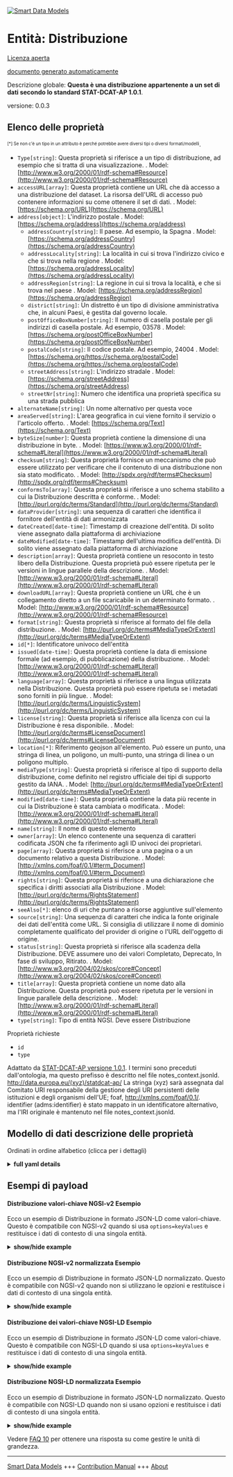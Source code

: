 <!-- 10-Header -->  
[![Smart Data Models](https://smartdatamodels.org/wp-content/uploads/2022/01/SmartDataModels_logo.png "Logo")](https://smartdatamodels.org)  
Entità: Distribuzione  
=====================<!-- /10-Header -->  
<!-- 15-License -->  
[Licenza aperta](https://github.com/smart-data-models//dataModel.STAT-DCAT-AP/blob/master/Distribution/LICENSE.md)  
[documento generato automaticamente](https://docs.google.com/presentation/d/e/2PACX-1vTs-Ng5dIAwkg91oTTUdt8ua7woBXhPnwavZ0FxgR8BsAI_Ek3C5q97Nd94HS8KhP-r_quD4H0fgyt3/pub?start=false&loop=false&delayms=3000#slide=id.gb715ace035_0_60)  
<!-- /15-License -->  
<!-- 20-Description -->  
Descrizione globale: **Questa è una distribuzione appartenente a un set di dati secondo lo standard STAT-DCAT-AP 1.0.1**.  
versione: 0.0.3  
<!-- /20-Description -->  
<!-- 30-PropertiesList -->  

## Elenco delle proprietà  

<sup><sub>[*] Se non c'è un tipo in un attributo è perché potrebbe avere diversi tipi o diversi formati/modelli</sub></sup>.  
- `Type[string]`: Questa proprietà si riferisce a un tipo di distribuzione, ad esempio che si tratta di una visualizzazione.  . Model: [http://www.w3.org/2000/01/rdf-schema#Resource](http://www.w3.org/2000/01/rdf-schema#Resource)- `accessURL[array]`: Questa proprietà contiene un URL che dà accesso a una distribuzione del dataset. La risorsa dell'URL di accesso può contenere informazioni su come ottenere il set di dati.  . Model: [https://schema.org/URL](https://schema.org/URL)- `address[object]`: L'indirizzo postale  . Model: [https://schema.org/address](https://schema.org/address)	- `addressCountry[string]`: Il paese. Ad esempio, la Spagna  . Model: [https://schema.org/addressCountry](https://schema.org/addressCountry)  
	- `addressLocality[string]`: La località in cui si trova l'indirizzo civico e che si trova nella regione  . Model: [https://schema.org/addressLocality](https://schema.org/addressLocality)  
	- `addressRegion[string]`: La regione in cui si trova la località, e che si trova nel paese  . Model: [https://schema.org/addressRegion](https://schema.org/addressRegion)  
	- `district[string]`: Un distretto è un tipo di divisione amministrativa che, in alcuni Paesi, è gestita dal governo locale.    
	- `postOfficeBoxNumber[string]`: Il numero di casella postale per gli indirizzi di casella postale. Ad esempio, 03578  . Model: [https://schema.org/postOfficeBoxNumber](https://schema.org/postOfficeBoxNumber)  
	- `postalCode[string]`: Il codice postale. Ad esempio, 24004  . Model: [https://schema.org/https://schema.org/postalCode](https://schema.org/https://schema.org/postalCode)  
	- `streetAddress[string]`: L'indirizzo stradale  . Model: [https://schema.org/streetAddress](https://schema.org/streetAddress)  
	- `streetNr[string]`: Numero che identifica una proprietà specifica su una strada pubblica    
- `alternateName[string]`: Un nome alternativo per questa voce  - `areaServed[string]`: L'area geografica in cui viene fornito il servizio o l'articolo offerto.  . Model: [https://schema.org/Text](https://schema.org/Text)- `byteSize[number]`: Questa proprietà contiene la dimensione di una distribuzione in byte.  . Model: [https://www.w3.org/2000/01/rdf-schema#Literal](https://www.w3.org/2000/01/rdf-schema#Literal)- `checksum[string]`: Questa proprietà fornisce un meccanismo che può essere utilizzato per verificare che il contenuto di una distribuzione non sia stato modificato.  . Model: [http://spdx.org/rdf/terms#Checksum](http://spdx.org/rdf/terms#Checksum)- `conformsTo[array]`: Questa proprietà si riferisce a uno schema stabilito a cui la Distribuzione descritta è conforme.  . Model: [http://purl.org/dc/terms/Standard](http://purl.org/dc/terms/Standard)- `dataProvider[string]`: una sequenza di caratteri che identifica il fornitore dell'entità di dati armonizzata  - `dateCreated[date-time]`: Timestamp di creazione dell'entità. Di solito viene assegnato dalla piattaforma di archiviazione  - `dateModified[date-time]`: Timestamp dell'ultima modifica dell'entità. Di solito viene assegnato dalla piattaforma di archiviazione  - `description[array]`: Questa proprietà contiene un resoconto in testo libero della Distribuzione. Questa proprietà può essere ripetuta per le versioni in lingue parallele della descrizione.  . Model: [http://www.w3.org/2000/01/rdf-schema#Literal](http://www.w3.org/2000/01/rdf-schema#Literal)- `downloadURL[array]`: Questa proprietà contiene un URL che è un collegamento diretto a un file scaricabile in un determinato formato.  . Model: [http://www.w3.org/2000/01/rdf-schema#Resource](http://www.w3.org/2000/01/rdf-schema#Resource)- `format[string]`: Questa proprietà si riferisce al formato del file della distribuzione.  . Model: [http://purl.org/dc/terms#MediaTypeOrExtent](http://purl.org/dc/terms#MediaTypeOrExtent)- `id[*]`: Identificatore univoco dell'entità  - `issued[date-time]`: Questa proprietà contiene la data di emissione formale (ad esempio, di pubblicazione) della distribuzione.  . Model: [http://www.w3.org/2000/01/rdf-schema#Literal](http://www.w3.org/2000/01/rdf-schema#Literal)- `language[array]`: Questa proprietà si riferisce a una lingua utilizzata nella Distribuzione. Questa proprietà può essere ripetuta se i metadati sono forniti in più lingue.  . Model: [http://purl.org/dc/terms/LinguisticSystem](http://purl.org/dc/terms/LinguisticSystem)- `license[string]`: Questa proprietà si riferisce alla licenza con cui la Distribuzione è resa disponibile.  . Model: [http://purl.org/dc/terms#LicenseDocument](http://purl.org/dc/terms#LicenseDocument)- `location[*]`: Riferimento geojson all'elemento. Può essere un punto, una stringa di linea, un poligono, un multi-punto, una stringa di linea o un poligono multiplo.  - `mediaType[string]`: Questa proprietà si riferisce al tipo di supporto della distribuzione, come definito nel registro ufficiale dei tipi di supporto gestito da IANA.  . Model: [http://purl.org/dc/terms#MediaTypeOrExtent](http://purl.org/dc/terms#MediaTypeOrExtent)- `modified[date-time]`: Questa proprietà contiene la data più recente in cui la Distribuzione è stata cambiata o modificata.  . Model: [http://www.w3.org/2000/01/rdf-schema#Literal](http://www.w3.org/2000/01/rdf-schema#Literal)- `name[string]`: Il nome di questo elemento  - `owner[array]`: Un elenco contenente una sequenza di caratteri codificata JSON che fa riferimento agli ID univoci dei proprietari.  - `page[array]`: Questa proprietà si riferisce a una pagina o a un documento relativo a questa Distribuzione.  . Model: [http://xmlns.com/foaf/0.1/#term_Document](http://xmlns.com/foaf/0.1/#term_Document)- `rights[string]`: Questa proprietà si riferisce a una dichiarazione che specifica i diritti associati alla Distribuzione  . Model: [http://purl.org/dc/terms/RightsStatement](http://purl.org/dc/terms/RightsStatement)- `seeAlso[*]`: elenco di uri che puntano a risorse aggiuntive sull'elemento  - `source[string]`: Una sequenza di caratteri che indica la fonte originale dei dati dell'entità come URL. Si consiglia di utilizzare il nome di dominio completamente qualificato del provider di origine o l'URL dell'oggetto di origine.  - `status[string]`: Questa proprietà si riferisce alla scadenza della Distribuzione. DEVE assumere uno dei valori Completato, Deprecato, In fase di sviluppo, Ritirato.  . Model: [http://www.w3.org/2004/02/skos/core#Concept](http://www.w3.org/2004/02/skos/core#Concept)- `title[array]`: Questa proprietà contiene un nome dato alla Distribuzione. Questa proprietà può essere ripetuta per le versioni in lingue parallele della descrizione.  . Model: [http://www.w3.org/2000/01/rdf-schema#Literal](http://www.w3.org/2000/01/rdf-schema#Literal)- `type[string]`: Tipo di entità NGSI. Deve essere Distribuzione  <!-- /30-PropertiesList -->  
<!-- 35-RequiredProperties -->  
Proprietà richieste  
- `id`  - `type`  <!-- /35-RequiredProperties -->  
<!-- 40-NotesYaml -->  
Adattato da [STAT-DCAT-AP versione 1.0.1](https://joinup.ec.europa.eu/sites/default/files/distribution/access_url/2019-05/0812e528-c428-4832-b674-d5b9c68d1b42/StatDCAT-AP_1.0.1.pdf). I termini sono preceduti dall'ontologia, ma questo prefisso è descritto nel file notes_context.jsonld. http://data.europa.eu/(xyz)/statdcat-ap/ La stringa (xyz) sarà assegnata dal Comitato URI responsabile della gestione degli URI persistenti delle istituzioni e degli organismi dell'UE; foaf, http://xmlns.com/foaf/0.1/. identifier (adms:identifier) è stato mappato in un identificatore alternativo, ma l'IRI originale è mantenuto nel file notes_context.jsonld.  
<!-- /40-NotesYaml -->  
<!-- 50-DataModelHeader -->  
## Modello di dati descrizione delle proprietà  
Ordinati in ordine alfabetico (clicca per i dettagli)  
<!-- /50-DataModelHeader -->  
<!-- 60-ModelYaml -->  
<details><summary><strong>full yaml details</strong></summary>    
```yaml  
Distribution:    
  description: This is a distribution belonging ot a dataset according to the STAT-DCAT-AP standard 1.0.1    
  properties:    
    Type:    
      description: 'This property links to a type of the Distribution, e.g. that it is a visualisation'    
      type: string    
      x-ngsi:    
        model: "http://www.w3.org/2000/01/rdf-schema#Resource"    
        type: Property    
    accessURL:    
      description: This property contains a URL that gives access to a Distribution of the Dataset. The resource at the access URL may contain information about how to get the Dataset    
      items:    
        description: Every item of the url to access the distribution    
        minItems: 1    
        type: string    
        x-ngsi:    
          type: Property    
      type: array    
      x-ngsi:    
        model: https://schema.org/URL    
        type: Property    
    address:    
      description: The mailing address    
      properties:    
        addressCountry:    
          description: 'The country. For example, Spain'    
          type: string    
          x-ngsi:    
            model: https://schema.org/addressCountry    
            type: Property    
        addressLocality:    
          description: 'The locality in which the street address is, and which is in the region'    
          type: string    
          x-ngsi:    
            model: https://schema.org/addressLocality    
            type: Property    
        addressRegion:    
          description: 'The region in which the locality is, and which is in the country'    
          type: string    
          x-ngsi:    
            model: https://schema.org/addressRegion    
            type: Property    
        district:    
          description: 'A district is a type of administrative division that, in some countries, is managed by the local government'    
          type: string    
          x-ngsi:    
            type: Property    
        postOfficeBoxNumber:    
          description: 'The post office box number for PO box addresses. For example, 03578'    
          type: string    
          x-ngsi:    
            model: https://schema.org/postOfficeBoxNumber    
            type: Property    
        postalCode:    
          description: 'The postal code. For example, 24004'    
          type: string    
          x-ngsi:    
            model: https://schema.org/https://schema.org/postalCode    
            type: Property    
        streetAddress:    
          description: The street address    
          type: string    
          x-ngsi:    
            model: https://schema.org/streetAddress    
            type: Property    
        streetNr:    
          description: Number identifying a specific property on a public street    
          type: string    
          x-ngsi:    
            type: Property    
      type: object    
      x-ngsi:    
        model: https://schema.org/address    
        type: Property    
    alternateName:    
      description: An alternative name for this item    
      type: string    
      x-ngsi:    
        type: Property    
    areaServed:    
      description: The geographic area where a service or offered item is provided    
      type: string    
      x-ngsi:    
        model: https://schema.org/Text    
        type: Property    
    byteSize:    
      description: This property contains the size of a Distribution in bytes    
      type: number    
      x-ngsi:    
        model: "https://www.w3.org/2000/01/rdf-schema#Literal"    
        type: Property    
    checksum:    
      description: This property provides a mechanism that can be used to verify that the contents of a distribution have not changed    
      type: string    
      x-ngsi:    
        model: "http://spdx.org/rdf/terms#Checksum"    
        type: Property    
    conformsTo:    
      description: This property refers to an established schema to which the described Distribution conforms    
      items:    
        description: Every rule o standard the distribution complies with    
        type: string    
        x-ngsi:    
          type: Property    
      type: array    
      x-ngsi:    
        model: http://purl.org/dc/terms/Standard    
        type: Property    
    dataProvider:    
      description: A sequence of characters identifying the provider of the harmonised data entity    
      type: string    
      x-ngsi:    
        type: Property    
    dateCreated:    
      description: Entity creation timestamp. This will usually be allocated by the storage platform    
      format: date-time    
      type: string    
      x-ngsi:    
        type: Property    
    dateModified:    
      description: Timestamp of the last modification of the entity. This will usually be allocated by the storage platform    
      format: date-time    
      type: string    
      x-ngsi:    
        type: Property    
    description:    
      description: This property contains a free-text account of the Distribution. This property can be repeated for parallel language versions of the description    
      items:    
        description: Every description of the distribution in a language    
        type: string    
        x-ngsi:    
          type: Property    
      type: array    
      x-ngsi:    
        model: "http://www.w3.org/2000/01/rdf-schema#Literal"    
        type: Property    
    downloadURL:    
      description: This property contains a URL that is a direct link to a downloadable file in a given format    
      items:    
        description: Every URL available for downloading    
        format: uri    
        type: string    
        x-ngsi:    
          type: Property    
      type: array    
      x-ngsi:    
        model: "http://www.w3.org/2000/01/rdf-schema#Resource"    
        type: Property    
    format:    
      description: This property refers to the file format of the Distribution    
      type: string    
      x-ngsi:    
        model: "http://purl.org/dc/terms#MediaTypeOrExtent"    
        type: Property    
    id:    
      anyOf:    
        - description: Identifier format of any NGSI entity    
          maxLength: 256    
          minLength: 1    
          pattern: ^[\w\-\.\{\}\$\+\*\[\]`|~^@!,:\\]+$    
          type: string    
          x-ngsi:    
            type: Property    
        - description: Identifier format of any NGSI entity    
          format: uri    
          type: string    
          x-ngsi:    
            type: Property    
      description: Unique identifier of the entity    
      x-ngsi:    
        type: Property    
    issued:    
      description: 'This property contains the date of formal issuance (e.g., publication) of the Distribution'    
      format: date-time    
      type: string    
      x-ngsi:    
        model: "http://www.w3.org/2000/01/rdf-schema#Literal"    
        type: Property    
    language:    
      description: This property refers to a language used in the Distribution. This property can be repeated if the metadata is provided in multiple languages    
      items:    
        description: Every language identifier    
        type: string    
        x-ngsi:    
          type: Property    
      type: array    
      x-ngsi:    
        model: http://purl.org/dc/terms/LinguisticSystem    
        type: Property    
    license:    
      description: This property refers to the licence under which the Distribution is made available    
      type: string    
      x-ngsi:    
        model: "http://purl.org/dc/terms#LicenseDocument"    
        type: Property    
    location:    
      description: 'Geojson reference to the item. It can be Point, LineString, Polygon, MultiPoint, MultiLineString or MultiPolygon'    
      oneOf:    
        - description: Geojson reference to the item. Point    
          properties:    
            bbox:    
              items:    
                type: number    
              minItems: 4    
              type: array    
            coordinates:    
              items:    
                type: number    
              minItems: 2    
              type: array    
            type:    
              enum:    
                - Point    
              type: string    
          required:    
            - type    
            - coordinates    
          title: GeoJSON Point    
          type: object    
          x-ngsi:    
            type: GeoProperty    
        - description: Geojson reference to the item. LineString    
          properties:    
            bbox:    
              items:    
                type: number    
              minItems: 4    
              type: array    
            coordinates:    
              items:    
                items:    
                  type: number    
                minItems: 2    
                type: array    
              minItems: 2    
              type: array    
            type:    
              enum:    
                - LineString    
              type: string    
          required:    
            - type    
            - coordinates    
          title: GeoJSON LineString    
          type: object    
          x-ngsi:    
            type: GeoProperty    
        - description: Geojson reference to the item. Polygon    
          properties:    
            bbox:    
              items:    
                type: number    
              minItems: 4    
              type: array    
            coordinates:    
              items:    
                items:    
                  items:    
                    type: number    
                  minItems: 2    
                  type: array    
                minItems: 4    
                type: array    
              type: array    
            type:    
              enum:    
                - Polygon    
              type: string    
          required:    
            - type    
            - coordinates    
          title: GeoJSON Polygon    
          type: object    
          x-ngsi:    
            type: GeoProperty    
        - description: Geojson reference to the item. MultiPoint    
          properties:    
            bbox:    
              items:    
                type: number    
              minItems: 4    
              type: array    
            coordinates:    
              items:    
                items:    
                  type: number    
                minItems: 2    
                type: array    
              type: array    
            type:    
              enum:    
                - MultiPoint    
              type: string    
          required:    
            - type    
            - coordinates    
          title: GeoJSON MultiPoint    
          type: object    
          x-ngsi:    
            type: GeoProperty    
        - description: Geojson reference to the item. MultiLineString    
          properties:    
            bbox:    
              items:    
                type: number    
              minItems: 4    
              type: array    
            coordinates:    
              items:    
                items:    
                  items:    
                    type: number    
                  minItems: 2    
                  type: array    
                minItems: 2    
                type: array    
              type: array    
            type:    
              enum:    
                - MultiLineString    
              type: string    
          required:    
            - type    
            - coordinates    
          title: GeoJSON MultiLineString    
          type: object    
          x-ngsi:    
            type: GeoProperty    
        - description: Geojson reference to the item. MultiLineString    
          properties:    
            bbox:    
              items:    
                type: number    
              minItems: 4    
              type: array    
            coordinates:    
              items:    
                items:    
                  items:    
                    items:    
                      type: number    
                    minItems: 2    
                    type: array    
                  minItems: 4    
                  type: array    
                type: array    
              type: array    
            type:    
              enum:    
                - MultiPolygon    
              type: string    
          required:    
            - type    
            - coordinates    
          title: GeoJSON MultiPolygon    
          type: object    
          x-ngsi:    
            type: GeoProperty    
      x-ngsi:    
        type: GeoProperty    
    mediaType:    
      description: This property refers to the media type of the Distribution as defined in the official register of media types managed by IANA    
      type: string    
      x-ngsi:    
        model: "http://purl.org/dc/terms#MediaTypeOrExtent"    
        type: Property    
    modified:    
      description: This property contains the most recent date on which the Distribution was changed or modified    
      format: date-time    
      type: string    
      x-ngsi:    
        model: "http://www.w3.org/2000/01/rdf-schema#Literal"    
        type: Property    
    name:    
      description: The name of this item    
      type: string    
      x-ngsi:    
        type: Property    
    owner:    
      description: A List containing a JSON encoded sequence of characters referencing the unique Ids of the owner(s)    
      items:    
        anyOf:    
          - description: Identifier format of any NGSI entity    
            maxLength: 256    
            minLength: 1    
            pattern: ^[\w\-\.\{\}\$\+\*\[\]`|~^@!,:\\]+$    
            type: string    
            x-ngsi:    
              type: Property    
          - description: Identifier format of any NGSI entity    
            format: uri    
            type: string    
            x-ngsi:    
              type: Property    
        description: Unique identifier of the entity    
        x-ngsi:    
          type: Property    
      type: array    
      x-ngsi:    
        type: Property    
    page:    
      description: This property refers to a page or document about this Distribution    
      items:    
        description: Every page providing information about the distribution    
        type: string    
        x-ngsi:    
          type: Property    
      type: array    
      x-ngsi:    
        model: "http://xmlns.com/foaf/0.1/#term_Document"    
        type: Property    
    rights:    
      description: This property refers to a statement that specifies rights associated with the Distribution    
      type: string    
      x-ngsi:    
        model: http://purl.org/dc/terms/RightsStatement    
        type: Property    
    seeAlso:    
      description: list of uri pointing to additional resources about the item    
      oneOf:    
        - items:    
            format: uri    
            type: string    
          minItems: 1    
          type: array    
        - format: uri    
          type: string    
      x-ngsi:    
        type: Property    
    source:    
      description: 'A sequence of characters giving the original source of the entity data as a URL. Recommended to be the fully qualified domain name of the source provider, or the URL to the source object'    
      type: string    
      x-ngsi:    
        type: Property    
    status:    
      description: 'This property refers to the maturity of the Distribution. It MUST take one of the values Completed, Deprecated, Under Development, Withdrawn'    
      enum:    
        - Completed    
        - Deprecated    
        - Under Development    
        - Withdrawn    
      type: string    
      x-ngsi:    
        model: "http://www.w3.org/2004/02/skos/core#Concept"    
        type: Property    
    title:    
      description: This property contains a name given to the Distribution. This property can be repeated for parallel language versions of the description    
      items:    
        description: Every instance of the title in different languages    
        type: string    
        x-ngsi:    
          type: Property    
      type: array    
      x-ngsi:    
        model: "http://www.w3.org/2000/01/rdf-schema#Literal"    
        type: Property    
    type:    
      description: NGSI entity type. It has to be Distribution    
      enum:    
        - Distribution    
      type: string    
      x-ngsi:    
        type: Property    
  required:    
    - id    
    - type    
  type: object    
  x-derived-from: https://joinup.ec.europa.eu/sites/default/files/distribution/access_url/2019-05/0812e528-c428-4832-b674-d5b9c68d1b42/StatDCAT-AP_1.0.1.pdf    
  x-disclaimer: 'Redistribution and use in source and binary forms, with or without modification, are permitted  provided that the license conditions are met. Copyleft (c) 2024 Contributors to Smart Data Models Program'    
  x-license-url: https://github.com/smart-data-models/dataModel.STAT-DCAT-AP/blob/master/Distribution/LICENSE.md    
  x-model-schema: https://smart-data-models.github.io/dataModel.STAT-DCAT-AP/Distribution/schema.json    
  x-model-tags: INTERSTAT    
  x-version: 0.0.3    
```  
</details>    
<!-- /60-ModelYaml -->  
<!-- 70-MiddleNotes -->  
<!-- /70-MiddleNotes -->  
<!-- 80-Examples -->  
## Esempi di payload  
#### Distribuzione valori-chiave NGSI-v2 Esempio  
Ecco un esempio di Distribuzione in formato JSON-LD come valori-chiave. Questo è compatibile con NGSI-v2 quando si usa `options=keyValues` e restituisce i dati di contesto di una singola entità.  
<details><summary><strong>show/hide example</strong></summary>    
```json  
{  
  "id": "urn:ngsi-ld:Distribution:id:LVVL:16506295",  
  "type": "Distribution",  
    "accessURL": [  
    "http://127.0.0.1:1026/ngsi-ld/v1/entities?type=https://smartdatamodels.org/dataModel.SDMX/Observation"  
  ],  
  "dateCreated": "2008-02-15T20:13:19Z",  
  "dateModified": "2020-05-07T09:44:12Z",  
  "source": "",  
  "name": "",  
  "alternateName": "",  
  "description": [  
    "Distribution of statistical data observations"  
  ],  
  "dataProvider": "Statistical source.",  
  "owner": [  
    "urn:ngsi-ld:Distribution:items:HBYW:15307384",  
    "urn:ngsi-ld:Distribution:items:XXDI:67367024"  
  ],  
  "seeAlso": [  
    "urn:ngsi-ld:Distribution:items:DRHQ:77720826"  
  ],  
  "location": {  
    "type": "Point",  
    "coordinates": [  
      52.5209531,  
      13.3256918  
    ]  
  },  
  "address": {  
    "streetAddress": "Franklinstrasse 13",  
    "addressLocality": "Berlin",  
    "addressRegion": "Berlin",  
    "addressCountry": "Germany",  
    "postalCode": "10587",  
    "postOfficeBoxNumber": "",  
    "streetNr": "13",  
    "district": ""  
  },  
  "areaServed": "",  
  "title": [  
    "demographic dataset",  
    "Dataset demografico"  
  ],  
  "page": "https://cef-interstat.eu/",  
  "language": [  
    "EN",  
    "SP"  
  ],  
  "license": "Financial break course now will bring nation.",  
  "issued": "2023-04-08T01:19:50Z",  
  "modified": "2023-05-09T04:54:24Z",  
  "rights": "open license"  
}  
```  
</details>  
#### Distribuzione NGSI-v2 normalizzata Esempio  
Ecco un esempio di Distribuzione in formato JSON-LD normalizzato. Questo è compatibile con NGSI-v2 quando non si utilizzano le opzioni e restituisce i dati di contesto di una singola entità.  
<details><summary><strong>show/hide example</strong></summary>    
```json  
{  
  "id": "urn:ngsi-ld:Catalogue:id:LVVL:16506295",  
  "type": "Distribution",  
  "accessURL": {  
    "type": "StructuredValue",  
    "value": [  
      "http://127.0.0.1:1026/ngsi-ld/v1/entities?type=https://smartdatamodels.org/dataModel.SDMX/Observation"  
    ]  
  },  
  "format": {  
    "type": "Text",  
    "value": "JSON_LD"  
  },  
  "status": {  
    "type": "Text",  
    "value": "Completed"  
  },  
  "dateCreated": {  
    "type": "DateTime",  
    "value": "2008-02-15T20:13:19Z"  
  },  
  "dateModified": {  
    "type": "DateTime",  
    "value": "2020-05-07T09:44:12Z"  
  },  
  "source": {  
    "type": "Text",  
    "value": ""  
  },  
  "name": {  
    "type": "Text",  
    "value": ""  
  },  
  "alternateName": {  
    "type": "Text",  
    "value": ""  
  },  
  "description": {  
    "type": "StructuredValue",  
    "value": [  
      "Distribution of statistical data observations"  
    ]  
  },  
  "dataProvider": {  
    "type": "Text",  
    "value": "Statistical source."  
  },  
  "owner": {  
    "type": "StructuredValue",  
    "value": [  
      "urn:ngsi-ld:Catalogue:items:HBYW:15307384",  
      "urn:ngsi-ld:Catalogue:items:XXDI:67367024"  
    ]  
  },  
  "seeAlso": {  
    "type": "StructuredValue",  
    "value": [  
      "urn:ngsi-ld:Catalogue:items:DRHQ:77720826"  
    ]  
  },  
  "location": {  
    "type": "geo:json",  
    "value": {  
      "type": "Point",  
      "coordinates": [  
        52.5209531,  
        13.3256918  
      ]  
    }  
  },  
  "address": {  
    "type": "StructuredValue",  
    "value": {  
      "streetAddress": "Franklinstrasse 13",  
      "addressLocality": "Berlin",  
      "addressRegion": "Berlin",  
      "addressCountry": "Germany",  
      "postalCode": "10587",  
      "postOfficeBoxNumber": "",  
      "streetNr": "13",  
      "district": ""  
    }  
  },  
  "areaServed": {  
    "type": "Text",  
    "value": ""  
  },  
  "title": {  
    "type": "StructuredValue",  
    "value": [  
      "demographic dataset",  
      "Dataset demografico"  
    ]  
  },  
  "page": {  
    "type": "Text",  
    "value": "https://cef-interstat.eu/"  
  },  
  "language": {  
    "type": "StructuredValue",  
    "value": [  
      "en",  
      "fr"  
    ]  
  },  
  "license": {  
    "type": "Text",  
    "value": "Financial break course now will bring nation."  
  },  
  "issued": {  
    "type": "DateTime",  
    "value": "2023-04-08T01:19:50Z"  
  },  
  "modified": {  
    "type": "DateTime",  
    "value": "2023-05-09T04:54:24Z"  
  },  
  "rights": {  
    "type": "Text",  
    "value": "open license"  
  }  
}  
```  
</details>  
#### Distribuzione dei valori-chiave NGSI-LD Esempio  
Ecco un esempio di Distribuzione in formato JSON-LD come valori-chiave. Questo è compatibile con NGSI-LD quando si usa `options=keyValues` e restituisce i dati di contesto di una singola entità.  
<details><summary><strong>show/hide example</strong></summary>    
```json  
{  
  "id": "urn:ngsi-ld:Catalogue:id:LVVL:16506295",  
  "type": "Distribution",  
  "accessURL": [  
    "http://127.0.0.1:1026/ngsi-ld/v1/entities?type=https://smartdatamodels.org/dataModel.SDMX/Observation"  
  ],  
  "format": "JSON_LD",  
  "status": "Completed",  
  "dateCreated": "2008-02-15T20:13:19Z",  
  "dateModified": "2020-05-07T09:44:12Z",  
  "source": "",  
  "name": "",  
  "alternateName": "",  
  "description": [  
    "Distribution of statistical data observations"  
  ],  
  "dataProvider": "Statistical source.",  
  "owner": [  
    "urn:ngsi-ld:Catalogue:items:HBYW:15307384",  
    "urn:ngsi-ld:Catalogue:items:XXDI:67367024"  
  ],  
  "seeAlso": [  
    "urn:ngsi-ld:Catalogue:items:DRHQ:77720826"  
  ],  
  "location": {  
    "type": "Point",  
    "coordinates": [  
      52.5209531,  
      13.3256918  
    ]  
  },  
  "address": {  
    "streetAddress": "Franklinstrasse 13",  
    "addressLocality": "Berlin",  
    "addressRegion": "Berlin",  
    "addressCountry": "Germany",  
    "postalCode": "10587",  
    "postOfficeBoxNumber": "",  
    "streetNr": "13",  
    "district": ""  
  },  
  "areaServed": "",  
  "title": [  
    "demographic dataset",  
    "Dataset demografico"  
  ],  
  "page": "https://cef-interstat.eu/",  
  "language": [  
    "en",  
    "fr"  
  ],  
  "license": "Financial break course now will bring nation.",  
  "issued": "2023-04-08T01:19:50Z",  
  "modified": "2023-05-09T04:54:24Z",  
  "rights": "open license",  
  "@context": [  
    "https://raw.githubusercontent.com/smart-data-models/dataModel.STAT-DCAT-AP/master/context.jsonld"  
  ]  
}  
```  
</details>  
#### Distribuzione NGSI-LD normalizzata Esempio  
Ecco un esempio di Distribuzione in formato JSON-LD normalizzato. Questo è compatibile con NGSI-LD quando non si usano opzioni e restituisce i dati di contesto di una singola entità.  
<details><summary><strong>show/hide example</strong></summary>    
```json  
{  
  "id": "urn:ngsi-ld:Catalogue:id:LVVL:16506295",  
  "type": "Distribution",  
  "accessURL": {  
    "type": "Property",  
    "value": [  
      "http://127.0.0.1:1026/ngsi-ld/v1/entities?type=https://smartdatamodels.org/dataModel.SDMX/Observation"  
    ]  
  },  
  "format": {  
    "type": "Property",  
    "value": "JSON_LD"  
  },  
  "status": {  
        "type": "Property",  
        "value": "Completed"  
    },  
  "dateCreated": {  
    "type": "Property",  
    "value": {  
      "@type": "DateTime",  
      "@value": "2008-02-15T20:13:19Z"  
    }  
  },  
  "dateModified": {  
    "type": "Property",  
    "value": {  
      "@type": "DateTime",  
      "@value": "2020-05-07T09:44:12Z"  
    }  
  },  
  "source": {  
    "type": "Property",  
    "value": ""  
  },  
  "name": {  
    "type": "Property",  
    "value": ""  
  },  
  "alternateName": {  
    "type": "Property",  
    "value": ""  
  },  
  "description": {  
    "type": "Property",  
    "value": [  
      "Distribution of statistical data observations"  
      ]  
  },  
  "dataProvider": {  
    "type": "Property",  
    "value": "Statistical source."  
  },  
  "owner": {  
    "type": "Property",  
    "value": [  
      "urn:ngsi-ld:Catalogue:items:HBYW:15307384",  
      "urn:ngsi-ld:Catalogue:items:XXDI:67367024"  
    ]  
  },  
  "seeAlso": {  
    "type": "Property",  
    "value": [  
      "urn:ngsi-ld:Catalogue:items:DRHQ:77720826"  
    ]  
  },  
  "location": {  
    "type": "Property",  
    "value": {  
      "type": "Point",  
      "coordinates": [  
        52.5209531,  
        13.3256918  
      ]  
    }  
  },  
  "address": {  
    "type": "Property",  
    "value": {  
      "streetAddress": "Franklinstrasse 13",  
      "addressLocality": "Berlin",  
      "addressRegion": "Berlin",  
      "addressCountry": "Germany",  
      "postalCode": "10587",  
      "postOfficeBoxNumber": "",  
      "streetNr": "13",  
      "district": ""  
    }  
  },  
  "areaServed": {  
    "type": "Property",  
    "value": ""  
  },  
  "title": {  
    "type": "Property",  
    "value": [  
      "demographic dataset",  
      "Dataset demografico"  
    ]  
  },  
  "page": {  
    "type": "Property",  
    "value": "https://cef-interstat.eu/"  
  },  
  "language": {  
    "type": "Property",  
    "value": [  
      "en",  
      "fr"  
    ]  
  },  
  "license": {  
    "type": "Property",  
    "value": "Financial break course now will bring nation."  
  },  
  "issued": {  
    "type": "Property",  
    "value": {  
      "@type": "DateTime",  
      "@value": "2023-04-08T01:19:50Z"  
    }  
  },  
  "modified": {  
    "type": "Property",  
    "value": {  
      "@type": "DateTime",  
      "@value": "2023-05-09T04:54:24Z"  
    }  
  },  
  "rights": {  
    "type": "Property",  
    "value": "open license"  
  },  
  "@context": [  
    "https://raw.githubusercontent.com/smart-data-models/dataModel.STAT-DCAT-AP/master/context.jsonld"  
  ]  
}  
```  
</details><!-- /80-Examples -->  
<!-- 90-FooterNotes -->  
<!-- /90-FooterNotes -->  
<!-- 95-Units -->  
Vedere [FAQ 10](https://smartdatamodels.org/index.php/faqs/) per ottenere una risposta su come gestire le unità di grandezza.  
<!-- /95-Units -->  
<!-- 97-LastFooter -->  
---  
[Smart Data Models](https://smartdatamodels.org) +++ [Contribution Manual](https://bit.ly/contribution_manual) +++ [About](https://bit.ly/Introduction_SDM)<!-- /97-LastFooter -->  
